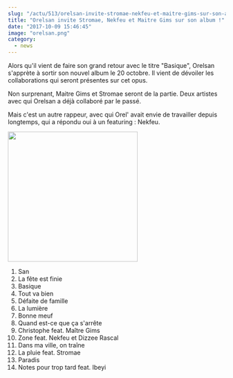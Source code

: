 ```yaml
--- 
slug: "/actu/513/orelsan-invite-stromae-nekfeu-et-maitre-gims-sur-son-album"
title: "Orelsan invite Stromae, Nekfeu et Maitre Gims sur son album !"
date: "2017-10-09 15:46:45"
image: "orelsan.png"
category:
  - news
---
```

<p>Alors qu'il vient de faire son grand retour avec le titre "Basique", Orelsan s'apprète à sortir son nouvel album le 20 octobre. Il vient de dévoiler les collaborations qui seront présentes sur cet opus.</p>

<p>Non surprenant, Maitre Gims et Stromae seront de la partie. Deux artistes avec qui Orelsan a déjà collaboré par le passé.</p>

<p>Mais c'est un autre rappeur, avec qui Orel' avait envie de travailler depuis longtemps, qui a répondu oui à un featuring : Nekfeu.</p>

<p><img alt="" src="https://www.booska-p.com/up/images/news/orelsan.jpg" style="height:300px; width:300px" /></p>

<ol>
	<li>San</li>
	<li>La fête est finie</li>
	<li>Basique</li>
	<li>Tout va bien</li>
	<li>Défaite de famille</li>
	<li>La lumière</li>
	<li>Bonne meuf</li>
	<li>Quand est-ce que ça s'arrête</li>
	<li>Christophe feat. Maître Gims</li>
	<li>Zone feat. Nekfeu et Dizzee Rascal</li>
	<li>Dans ma ville, on traîne</li>
	<li>La pluie feat. Stromae</li>
	<li>Paradis</li>
	<li>Notes pour trop tard feat. Ibeyi</li>
</ol>

<p> </p>